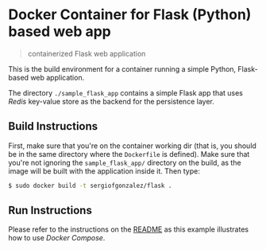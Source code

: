 # Docker Container for Flask (Python) based web app
> containerized Flask web application

This is the build environment for a container running a simple Python, Flask-based web application.

The directory `./sample_flask_app` contains a simple Flask app that uses *Redis* key-value store as the backend for the persistence layer.


## Build Instructions
First, make sure that you're on the container working dir (that is, you should be in the same directory where the `Dockerfile` is defined). Make sure that you're not ignoring the `sample_flask_app/` directory on the build, as the image will be built with the application inside it.
Then type:
```bash
$ sudo docker build -t sergiofgonzalez/flask .
```


## Run Instructions
Please refer to the instructions on the [README](../README.md) as this example illustrates how to use *Docker Compose*.
